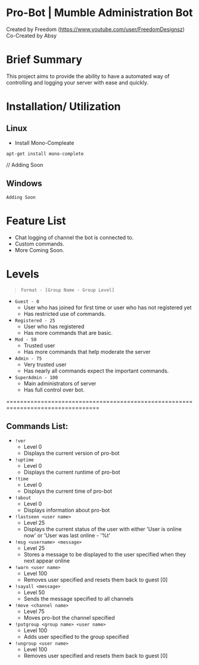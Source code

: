 Pro-Bot | Mumble Administration Bot
=================================================================================

Created by Freedom (https://www.youtube.com/user/FreedomDesignsz)  
Co-Created by Absy   

Brief Summary
=================================================================================



This project aims to provide the ability to have a automated way of 
controlling and logging your server with ease and quickly.

Installation/ Utilization
=================================================================================
Linux
-----
* Install Mono-Compleate
```
apt-get install mono-complete
```
// Adding Soon


Windows
-----
```
Adding Soon
```



Feature List
=================================================================================

- Chat logging of channel the bot is connected to.
- Custom commands.
- More Coming Soon.

Levels
=================================================================================

> `Format - [Group Name - Group Level]`

* `Guest - 0`
   * User who has joined for first time or user who has not registered yet
   * Has restricted use of commands.
* `Registered - 25`
   * User who has registered
   * Has more commands that are basic.
* `Mod - 50`
   * Trusted user
   * Has more commands that help moderate the server
* `Admin - 75`
   * Very trusted user
   * Has nearly all commands expect the important commands.
* `SuperAdmin - 100`
   * Main administrators of server
   * Has full control over bot.

=================================================================================

Commands List:
------
* `!ver`
   * Level 0   
   * Displays the current version of pro-bot
* `!uptime`
   * Level 0  
   * Displays the current runtime of pro-bot
* `!time`
   * Level 0  
   * Displays the current time of pro-bot
* `!about`
   * Level 0  
   * Displays information about pro-bot
* `!lastseen <user name>`
   * Level 25  
   * Displays the current status of the user with either 'User is online now' or 'User was last online - '%t'
* `!msg <username> <message>`
   * Level 25  
   * Stores a message to be displayed to the user specified when they next appear online
* `!warn <user name>`
   * Level 100  
   * Removes user specified and resets them back to guest [0]
* `!sayall <message>`
   * Level 50  
   * Sends the message specified to all channels
* `!move <channel name>`
   * Level 75  
   * Moves pro-bot the channel specified
* `!putgroup <group name> <user name>`
   * Level 100  
   * Adds user specified to the group specified
* `!ungroup <user name>`
   * Level 100  
   * Removes user specified and resets them back to guest [0]

